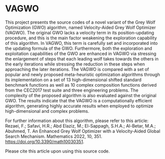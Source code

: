 # VAGWO
This project presents the source codes of a novel variant of the Grey Wolf Optimization (GWO) algorithm, named Velocity-Aided Grey Wolf Optimizer (VAGWO). The original GWO lacks a velocity term in its position-updating procedure, and this is the main factor weakening the exploration capability of this algorithm. In VAGWO, this term is carefully set and incorporated into the updating formula of the GWO. Furthermore, both the exploration and exploitation capabilities of the GWO are enhanced in VAGWO via stressing the enlargement of steps that each leading wolf takes towards the others in the early iterations while stressing the reduction in these steps when approaching the later iterations. The VAGWO is compared with a set of popular and newly proposed meta-heuristic optimization algorithms through its implementation on a set of 13 high-dimensional shifted standard benchmark functions as well as 10 complex composition functions derived from the CEC2017 test suite and three engineering problems. The complexity of the proposed algorithm is also evaluated against the original GWO. The results indicate that the VAGWO is a computationally efficient algorithm, generating highly accurate results when employed to optimize high-dimensional and complex problems. 

For further information about this algorithm, please refer to this article: Rezaei, F.; Safavi, H.R.; Abd Elaziz, M.; El-Sappagh, S.H.A.; Al-Betar, M.A.; Abuhmed, T. An Enhanced Grey Wolf Optimizer with a Velocity-Aided Global Search Mechanism. Mathematics 2022, 10, 351. https://doi.org/10.3390/math10030351.

Please cite this article upon using this source code.
